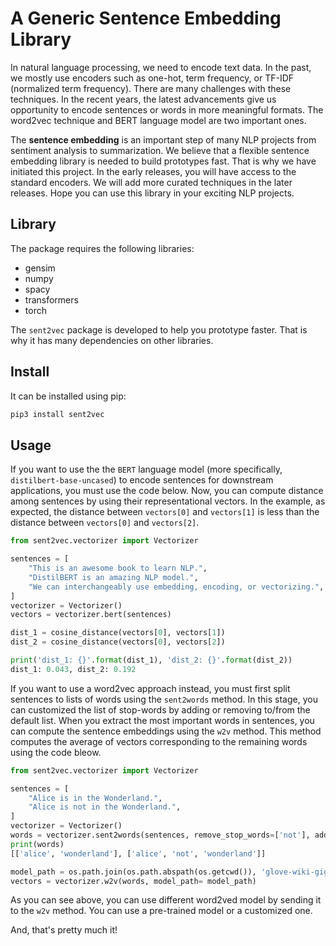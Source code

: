 # A Generic Sentence Embedding Library

In natural language processing, we need to encode text data. In the past, we mostly use encoders such as one-hot, 
term frequency, or TF-IDF (normalized term frequency). There are many challenges with these techniques. In the recent 
years, the latest advancements give us opportunity to encode sentences or words in more meaningful formats. The word2vec 
technique and BERT language model are two important ones.

The **sentence embedding** is an important step of many NLP projects from sentiment analysis to summarization. We 
believe that a flexible sentence embedding library is needed to build prototypes fast. That is why we have initiated this 
project. In the early releases, you will have access to the standard encoders. We will add more curated techniques in 
the later releases. Hope you can use this library in your exciting NLP projects.

## Library
The package requires the following libraries:

* gensim  
* numpy
* spacy  
* transformers  
* torch  

The `sent2vec` package is developed to help you prototype faster. That is why it has many dependencies on other 
libraries.

## Install

It can be installed using pip:
```python
pip3 install sent2vec
```

## Usage
If you want to use the the `BERT` language model (more specifically, `distilbert-base-uncased`) to encode sentences for 
downstream applications, you must use the code below. Now, you can compute distance among sentences by using their 
representational vectors. In the example, as expected, the distance between `vectors[0]` and `vectors[1]` is less than 
the distance between `vectors[0]` and `vectors[2]`.

```python
from sent2vec.vectorizer import Vectorizer

sentences = [
    "This is an awesome book to learn NLP.",
    "DistilBERT is an amazing NLP model.",
    "We can interchangeably use embedding, encoding, or vectorizing.",
]
vectorizer = Vectorizer()
vectors = vectorizer.bert(sentences)

dist_1 = cosine_distance(vectors[0], vectors[1])
dist_2 = cosine_distance(vectors[0], vectors[2])

print('dist_1: {}'.format(dist_1), 'dist_2: {}'.format(dist_2))
dist_1: 0.043, dist_2: 0.192
```

If you want to use a word2vec approach instead, you must first split sentences to lists of words using the 
`sent2words` method. In this stage, you can customized the list of stop-words by adding or removing to/from the default
list. When you extract the most important words in sentences, you can compute the sentence embeddings using the `w2v`
method. This method computes the average of vectors corresponding to the remaining words using the code bleow. 
```python
from sent2vec.vectorizer import Vectorizer

sentences = [
    "Alice is in the Wonderland.",
    "Alice is not in the Wonderland.",
]
vectorizer = Vectorizer()
words = vectorizer.sent2words(sentences, remove_stop_words=['not'], add_stop_words=[])
print(words)
[['alice', 'wonderland'], ['alice', 'not', 'wonderland']]

model_path = os.path.join(os.path.abspath(os.getcwd()), 'glove-wiki-gigaword-300')
vectors = vectorizer.w2v(words, model_path= model_path)
```
As you can see above, you can use different word2ved model by sending it to the `w2v` method. You can use a pre-trained
model or a customized one.  

And, that's pretty much it!

